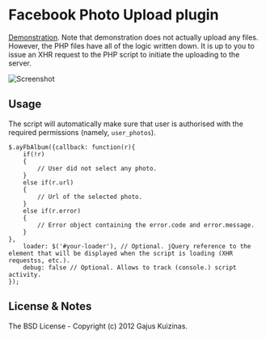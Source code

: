 # Facebook Photo Upload plugin

[Demonstration](https://dev.anuary.com/172f847c-726e-5965-b785-ecff3d69b3f9/). Note that demonstration does not actually upload any files. However, the PHP files have all of the logic written down. It is up to you to issue an XHR request to the PHP script to initiate the uploading to the server.

![Screenshot](https://raw.github.com/gajus/facebook-album/master/screenshot.png)

## Usage

The script will automatically make sure that user is authorised with the required permissions (namely, `user_photos`).

	$.ayFbAlbum({callback: function(r){
		if(!r)
		{
			// User did not select any photo.
		}
		else if(r.url)
		{
			// Url of the selected photo.
		}
		else if(r.error)
		{
			// Error object containing the error.code and error.message.
		}
	},
		loader: $('#your-loader'), // Optional. jQuery reference to the element that will be displayed when the script is loading (XHR requestss, etc.).
		debug: false // Optional. Allows to track (console.) script activity.
	});

## License & Notes

The BSD License - Copyright (c) 2012 Gajus Kuizinas.